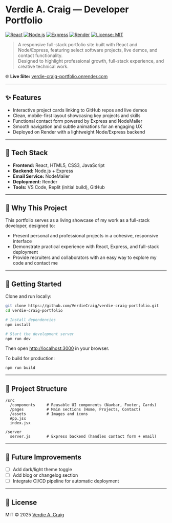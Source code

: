 # Verdie A. Craig — Developer Portfolio

[![React](https://img.shields.io/badge/Frontend-React-blue?logo=react)](https://react.dev/)
[![Node.js](https://img.shields.io/badge/Backend-Node.js-green?logo=node.js)](https://nodejs.org/)
[![Express](https://img.shields.io/badge/Server-Express-black?logo=express)](https://expressjs.com/)
[![Render](https://img.shields.io/badge/Deploy-Render-46E3B7?logo=render)](https://render.com/)
[![License: MIT](https://img.shields.io/badge/License-MIT-yellow.svg)](https://opensource.org/licenses/MIT)

> A responsive full-stack portfolio site built with React and Node/Express, featuring select software projects, live demos, and contact functionality.  
> Designed to highlight professional growth, full-stack experience, and creative technical work.

🌐 **Live Site:** [verdie-craig-portfolio.onrender.com](https://verdie-craig-portfolio.onrender.com)

---

## ✨ Features

- Interactive project cards linking to GitHub repos and live demos  
- Clean, mobile-first layout showcasing key projects and skills  
- Functional contact form powered by Express and NodeMailer  
- Smooth navigation and subtle animations for an engaging UX  
- Deployed on Render with a lightweight Node/Express backend  

---

## 🧰 Tech Stack

- **Frontend:** React, HTML5, CSS3, JavaScript  
- **Backend:** Node.js + Express  
- **Email Service:** NodeMailer  
- **Deployment:** Render  
- **Tools:** VS Code, Replit (initial build), GitHub  

---

## 🧩 Why This Project

This portfolio serves as a living showcase of my work as a full-stack developer, designed to:
- Present personal and professional projects in a cohesive, responsive interface  
- Demonstrate practical experience with React, Express, and full-stack deployment  
- Provide recruiters and collaborators with an easy way to explore my code and contact me  

---

## 🚀 Getting Started

Clone and run locally:

```bash
git clone https://github.com/VerdieCraig/verdie-craig-portfolio.git
cd verdie-craig-portfolio

# Install dependencies
npm install

# Start the development server
npm run dev
```

Then open [http://localhost:3000](http://localhost:3000) in your browser.

To build for production:
```bash
npm run build
```

---

## 📁 Project Structure

```
/src
  /components     # Reusable UI components (Navbar, Footer, Cards)
  /pages          # Main sections (Home, Projects, Contact)
  /assets         # Images and icons
  App.jsx
  index.jsx

/server
  server.js       # Express backend (handles contact form + email)
```

---

## 🔭 Future Improvements

- [ ] Add dark/light theme toggle  
- [ ] Add blog or changelog section  
- [ ] Integrate CI/CD pipeline for automatic deployment  

---

## 📄 License

MIT © 2025 [Verdie A. Craig](https://github.com/VerdieCraig)
